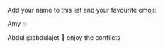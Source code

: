 Add your name to this list and your favourite emoji:

Amy :sparkles: 

Abdul @abdulajet 💖 enjoy the conflicts
